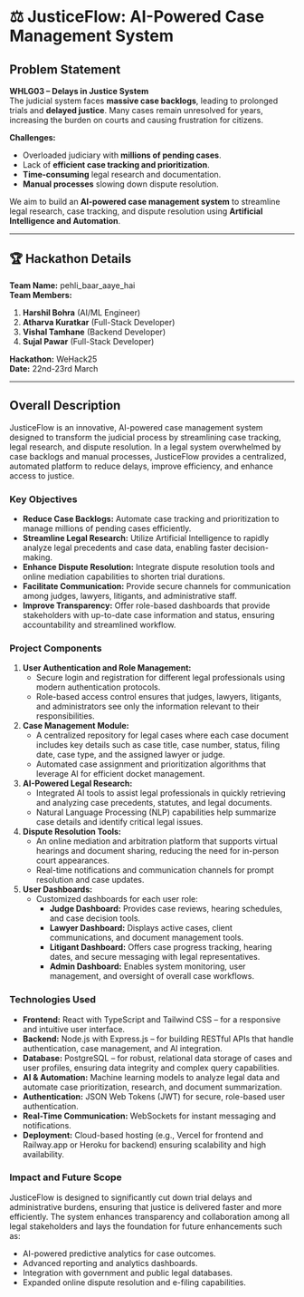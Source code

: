 # ⚖️ JusticeFlow: AI-Powered Case Management System

## Problem Statement  
**WHLG03 – Delays in Justice System**  
The judicial system faces **massive case backlogs**, leading to prolonged trials and **delayed justice**. Many cases remain unresolved for years, increasing the burden on courts and causing frustration for citizens.

**Challenges:**  
- Overloaded judiciary with **millions of pending cases**.  
- Lack of **efficient case tracking and prioritization**.  
- **Time-consuming** legal research and documentation.  
- **Manual processes** slowing down dispute resolution.

We aim to build an **AI-powered case management system** to streamline legal research, case tracking, and dispute resolution using **Artificial Intelligence and Automation**.

---

## 🏆 Hackathon Details  
**Team Name:** pehli_baar_aaye_hai  
**Team Members:**  
1. **Harshil Bohra** (AI/ML Engineer)  
2. **Atharva Kuratkar** (Full-Stack Developer)  
3. **Vishal Tamhane** (Backend Developer)  
4. **Sujal Pawar** (Full-Stack Developer)

**Hackathon:** WeHack25  
**Date:** 22nd-23rd March  

---

## Overall Description  
JusticeFlow is an innovative, AI-powered case management system designed to transform the judicial process by streamlining case tracking, legal research, and dispute resolution. In a legal system overwhelmed by case backlogs and manual processes, JusticeFlow provides a centralized, automated platform to reduce delays, improve efficiency, and enhance access to justice.

### Key Objectives  
- **Reduce Case Backlogs:** Automate case tracking and prioritization to manage millions of pending cases efficiently.
- **Streamline Legal Research:** Utilize Artificial Intelligence to rapidly analyze legal precedents and case data, enabling faster decision-making.
- **Enhance Dispute Resolution:** Integrate dispute resolution tools and online mediation capabilities to shorten trial durations.
- **Facilitate Communication:** Provide secure channels for communication among judges, lawyers, litigants, and administrative staff.
- **Improve Transparency:** Offer role-based dashboards that provide stakeholders with up-to-date case information and status, ensuring accountability and streamlined workflow.

### Project Components  
1. **User Authentication and Role Management:**  
   - Secure login and registration for different legal professionals using modern authentication protocols.
   - Role-based access control ensures that judges, lawyers, litigants, and administrators see only the information relevant to their responsibilities.
2. **Case Management Module:**  
   - A centralized repository for legal cases where each case document includes key details such as case title, case number, status, filing date, case type, and the assigned lawyer or judge.
   - Automated case assignment and prioritization algorithms that leverage AI for efficient docket management.
3. **AI-Powered Legal Research:**  
   - Integrated AI tools to assist legal professionals in quickly retrieving and analyzing case precedents, statutes, and legal documents.
   - Natural Language Processing (NLP) capabilities help summarize case details and identify critical legal issues.
4. **Dispute Resolution Tools:**  
   - An online mediation and arbitration platform that supports virtual hearings and document sharing, reducing the need for in-person court appearances.
   - Real-time notifications and communication channels for prompt resolution and case updates.
5. **User Dashboards:**  
   - Customized dashboards for each user role:
      - **Judge Dashboard:** Provides case reviews, hearing schedules, and case decision tools.
      - **Lawyer Dashboard:** Displays active cases, client communications, and document management tools.
      - **Litigant Dashboard:** Offers case progress tracking, hearing dates, and secure messaging with legal representatives.
      - **Admin Dashboard:** Enables system monitoring, user management, and oversight of overall case workflows.

### Technologies Used  
- **Frontend:** React with TypeScript and Tailwind CSS – for a responsive and intuitive user interface.
- **Backend:** Node.js with Express.js – for building RESTful APIs that handle authentication, case management, and AI integration.
- **Database:** PostgreSQL – for robust, relational data storage of cases and user profiles, ensuring data integrity and complex query capabilities.
- **AI & Automation:** Machine learning models to analyze legal data and automate case prioritization, research, and document summarization.
- **Authentication:** JSON Web Tokens (JWT) for secure, role-based user authentication.
- **Real-Time Communication:** WebSockets for instant messaging and notifications.
- **Deployment:** Cloud-based hosting (e.g., Vercel for frontend and Railway.app or Heroku for backend) ensuring scalability and high availability.

### Impact and Future Scope  
JusticeFlow is designed to significantly cut down trial delays and administrative burdens, ensuring that justice is delivered faster and more efficiently. The system enhances transparency and collaboration among all legal stakeholders and lays the foundation for future enhancements such as:
- AI-powered predictive analytics for case outcomes.
- Advanced reporting and analytics dashboards.
- Integration with government and public legal databases.
- Expanded online dispute resolution and e-filing capabilities.

